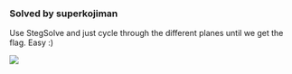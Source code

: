 ### Solved by superkojiman

Use StegSolve and just cycle through the different planes until we get the flag. Easy :)

![](/images/2015/mma/nagoya/01.png)
